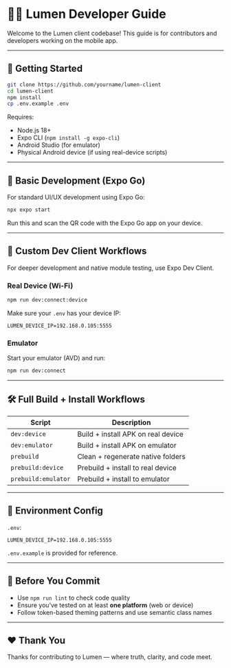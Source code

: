 # 👨‍💻 Lumen Developer Guide

Welcome to the Lumen client codebase! This guide is for contributors and developers working on the mobile app.

---

## 🚀 Getting Started

```bash
git clone https://github.com/yourname/lumen-client
cd lumen-client
npm install
cp .env.example .env
```

Requires:

- Node.js 18+
- Expo CLI (`npm install -g expo-cli`)
- Android Studio (for emulator)
- Physical Android device (if using real-device scripts)

---

## 🧪 Basic Development (Expo Go)

For standard UI/UX development using Expo Go:

```bash
npx expo start
```

Run this and scan the QR code with the Expo Go app on your device.

---

## 📲 Custom Dev Client Workflows

For deeper development and native module testing, use Expo Dev Client.

### Real Device (Wi-Fi)

```bash
npm run dev:connect:device
```

Make sure your `.env` has your device IP:

```env
LUMEN_DEVICE_IP=192.168.0.105:5555
```

### Emulator

Start your emulator (AVD) and run:

```bash
npm run dev:connect
```

---

## 🛠 Full Build + Install Workflows

| Script                  | Description                                  |
|-------------------------|----------------------------------------------|
| `dev:device`            | Build + install APK on real device           |
| `dev:emulator`          | Build + install APK on emulator              |
| `prebuild`              | Clean + regenerate native folders            |
| `prebuild:device`       | Prebuild + install to real device            |
| `prebuild:emulator`     | Prebuild + install to emulator               |

---

## 📁 Environment Config

`.env`:

```env
LUMEN_DEVICE_IP=192.168.0.105:5555
```

`.env.example` is provided for reference.

---

## 🧼 Before You Commit

- Use `npm run lint` to check code quality
- Ensure you’ve tested on at least **one platform** (web or device)
- Follow token-based theming patterns and use semantic class names

---

## ❤️ Thank You

Thanks for contributing to Lumen — where truth, clarity, and code meet.
